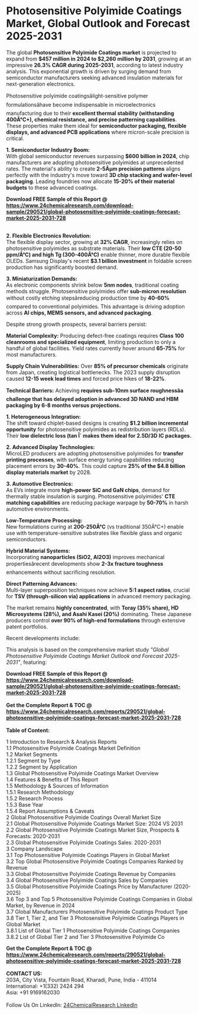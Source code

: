 <h1>Photosensitive Polyimide Coatings Market, Global Outlook and Forecast 2025-2031</h1><p>The global <strong>Photosensitive Polyimide Coatings market</strong> is projected to expand from <strong>$457 million in 2024 to $2,260 million by 2031</strong>, growing at an impressive <strong>26.3% CAGR during 2025-2031</strong>, according to latest industry analysis. This exponential growth is driven by surging demand from semiconductor manufacturers seeking advanced insulation materials for next-generation electronics.</p><p>Photosensitive polyimide coatingsâlight-sensitive polymer formulationsâhave become indispensable in microelectronics manufacturing due to their <strong>excellent thermal stability (withstanding 400Â°C+), chemical resistance, and precise patterning capabilities</strong>. These properties make them ideal for <strong>semiconductor packaging, flexible displays, and advanced PCB applications</strong> where micron-scale precision is critical.</p><p><strong>1. Semiconductor Industry Boom:</strong><br>
With global semiconductor revenues surpassing <strong>$600 billion in 2024</strong>, chip manufacturers are adopting photosensitive polyimides at unprecedented rates. The material's ability to create <strong>2-5Âµm precision patterns</strong> aligns perfectly with the industry's move toward <strong>3D chip stacking and wafer-level packaging</strong>. Leading foundries now allocate <strong>15-20% of their material budgets</strong> to these advanced coatings.</p><div><b>Download FREE Sample of this Report @ 
            <a href="https://www.24chemicalresearch.com/download-sample/290521/global-photosensitive-polyimide-coatings-forecast-market-2025-2031-728">
            https://www.24chemicalresearch.com/download-sample/290521/global-photosensitive-polyimide-coatings-forecast-market-2025-2031-728</a></b></div><br><p><strong>2. Flexible Electronics Revolution:</strong><br>
The flexible display sector, growing at <strong>32% CAGR</strong>, increasingly relies on photosensitive polyimides as substrate materials. Their <strong>low CTE (20-50 ppm/Â°C) and high Tg (300-400Â°C)</strong> enable thinner, more durable flexible OLEDs. Samsung Display's recent <strong>$3.1 billion investment</strong> in foldable screen production has significantly boosted demand.</p><p><strong>3. Miniaturization Demands:</strong><br>
As electronic components shrink below <strong>5nm nodes</strong>, traditional coating methods struggle. Photosensitive polyimides offer <strong>sub-micron resolution</strong> without costly etching stepsâreducing production time by <strong>40-60%</strong> compared to conventional polyimides. This advantage is driving adoption across <strong>AI chips, MEMS sensors, and advanced packaging</strong>.</p><p>Despite strong growth prospects, several barriers persist:</p><p><strong>Material Complexity:</strong> Producing defect-free coatings requires <strong>Class 100 cleanrooms and specialized equipment</strong>, limiting production to only a handful of global facilities. Yield rates currently hover around <strong>65-75%</strong> for most manufacturers.</p><p><strong>Supply Chain Vulnerabilities:</strong> Over <strong>85% of precursor chemicals</strong> originate from Japan, creating logistical bottlenecks. The 2023 supply disruption caused <strong>12-15 week lead times</strong> and forced price hikes of <strong>18-22%</strong>.</p><p><strong>Technical Barriers:</strong> Achieving <strong> requires sub-10nm surface roughnessâa challenge that has delayed adoption in <strong>advanced 3D NAND and HBM packaging</strong> by 6-8 months versus projections.</strong></p><p><strong>1. Heterogeneous Integration:</strong><br>
The shift toward chiplet-based designs is creating <strong>$1.2 billion incremental opportunity</strong> for photosensitive polyimides as redistribution layers (RDLs). Their <strong>low dielectric loss (tan Î´  makes them ideal for <strong>2.5D/3D IC packages</strong>.</strong></p><p><strong>2. Advanced Display Technologies:</strong><br>
MicroLED producers are adopting photosensitive polyimides for <strong>transfer printing processes</strong>, with surface energy tuning capabilities reducing placement errors by <strong>30-40%</strong>. This could capture <strong>25% of the $4.8 billion display materials market</strong> by 2028.</p><p><strong>3. Automotive Electronics:</strong><br>
As EVs integrate more <strong>high-power SiC and GaN chips</strong>, demand for thermally stable insulation is surging. Photosensitive polyimides' <strong>CTE matching capabilities</strong> are reducing package warpage by <strong>50-70%</strong> in harsh automotive environments.</p><p><strong>Low-Temperature Processing:</strong><br>
	New formulations curing at <strong>200-250Â°C</strong> (vs traditional 350Â°C+) enable use with temperature-sensitive substrates like flexible glass and organic semiconductors.</p><p><strong>Hybrid Material Systems:</strong><br>
	Incorporating <strong>nanoparticles (SiO2, Al2O3)</strong> improves mechanical propertiesârecent developments show <strong>2-3x fracture toughness</strong> enhancements without sacrificing resolution.</p><p><strong>Direct Patterning Advances:</strong><br>
	Multi-layer superposition techniques now achieve <strong>5:1 aspect ratios</strong>, crucial for <strong>TSV (through-silicon via) applications</strong> in advanced memory packaging.</p><p>The market remains <strong>highly concentrated</strong>, with <strong>Toray (35% share), HD Microsystems (28%), and Asahi Kasei (20%)</strong> dominating. These Japanese producers control <strong>over 90% of high-end formulations</strong> through extensive patent portfolios.</p><p>Recent developments include:</p><p>This analysis is based on the comprehensive market study <em>"Global Photosensitive Polyimide Coatings Market Outlook and Forecast 2025-2031"</em>, featuring:
</p><div><b>Download FREE Sample of this Report @ 
            <a href="https://www.24chemicalresearch.com/download-sample/290521/global-photosensitive-polyimide-coatings-forecast-market-2025-2031-728">
            https://www.24chemicalresearch.com/download-sample/290521/global-photosensitive-polyimide-coatings-forecast-market-2025-2031-728</a></b></div><br><div><b>Get the Complete Report & TOC @ 
            <a href="https://www.24chemicalresearch.com/reports/290521/global-photosensitive-polyimide-coatings-forecast-market-2025-2031-728">
            https://www.24chemicalresearch.com/reports/290521/global-photosensitive-polyimide-coatings-forecast-market-2025-2031-728</a></b></div><br>
            <b>Table of Content:</b><p>1 Introduction to Research & Analysis Reports<br />
 1.1 Photosensitive Polyimide Coatings Market Definition<br />
 1.2 Market Segments<br />
 1.2.1 Segment by Type<br />
 1.2.2 Segment by Application<br />
 1.3 Global Photosensitive Polyimide Coatings Market Overview<br />
 1.4 Features & Benefits of This Report<br />
 1.5 Methodology & Sources of Information<br />
 1.5.1 Research Methodology<br />
 1.5.2 Research Process<br />
 1.5.3 Base Year<br />
 1.5.4 Report Assumptions & Caveats<br />
2 Global Photosensitive Polyimide Coatings Overall Market Size<br />
 2.1 Global Photosensitive Polyimide Coatings Market Size: 2024 VS 2031<br />
 2.2 Global Photosensitive Polyimide Coatings Market Size, Prospects & Forecasts: 2020-2031<br />
 2.3 Global Photosensitive Polyimide Coatings Sales: 2020-2031<br />
3 Company Landscape<br />
 3.1 Top Photosensitive Polyimide Coatings Players in Global Market<br />
 3.2 Top Global Photosensitive Polyimide Coatings Companies Ranked by Revenue<br />
 3.3 Global Photosensitive Polyimide Coatings Revenue by Companies<br />
 3.4 Global Photosensitive Polyimide Coatings Sales by Companies<br />
 3.5 Global Photosensitive Polyimide Coatings Price by Manufacturer (2020-2025)<br />
 3.6 Top 3 and Top 5 Photosensitive Polyimide Coatings Companies in Global Market, by Revenue in 2024<br />
 3.7 Global Manufacturers Photosensitive Polyimide Coatings Product Type<br />
 3.8 Tier 1, Tier 2, and Tier 3 Photosensitive Polyimide Coatings Players in Global Market<br />
 3.8.1 List of Global Tier 1 Photosensitive Polyimide Coatings Companies<br />
 3.8.2 List of Global Tier 2 and Tier 3 Photosensitive Polyimide Co</p><div><b>Get the Complete Report & TOC @ 
            <a href="https://www.24chemicalresearch.com/reports/290521/global-photosensitive-polyimide-coatings-forecast-market-2025-2031-728">
            https://www.24chemicalresearch.com/reports/290521/global-photosensitive-polyimide-coatings-forecast-market-2025-2031-728</a></b></div><br><b>CONTACT US:</b><br>
            203A, City Vista, Fountain Road, Kharadi, Pune, India - 411014<br>
            International: +1(332) 2424 294<br>
            Asia: +91 9169162030 <br><br>
            Follow Us On LinkedIn: <a href="https://www.linkedin.com/company/24chemicalresearch/">24ChemicalResearch LinkedIn</a>